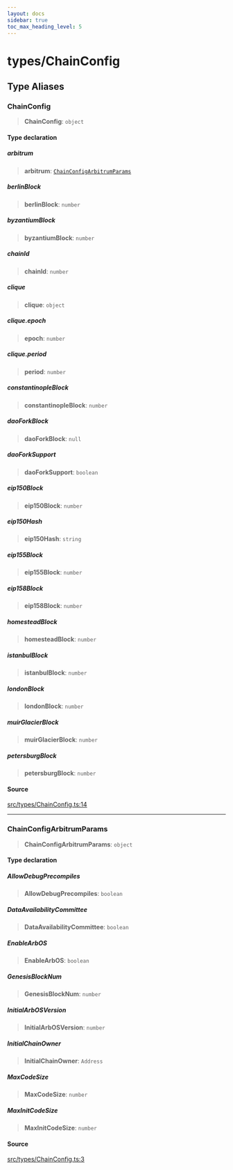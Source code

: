 ```yaml
---
layout: docs
sidebar: true
toc_max_heading_level: 5
---
```


# types/ChainConfig

## Type Aliases

### ChainConfig

> **ChainConfig**: `object`

#### Type declaration

##### arbitrum

> **arbitrum**: [`ChainConfigArbitrumParams`](ChainConfig.md#chainconfigarbitrumparams)

##### berlinBlock

> **berlinBlock**: `number`

##### byzantiumBlock

> **byzantiumBlock**: `number`

##### chainId

> **chainId**: `number`

##### clique

> **clique**: `object`

##### clique.epoch

> **epoch**: `number`

##### clique.period

> **period**: `number`

##### constantinopleBlock

> **constantinopleBlock**: `number`

##### daoForkBlock

> **daoForkBlock**: `null`

##### daoForkSupport

> **daoForkSupport**: `boolean`

##### eip150Block

> **eip150Block**: `number`

##### eip150Hash

> **eip150Hash**: `string`

##### eip155Block

> **eip155Block**: `number`

##### eip158Block

> **eip158Block**: `number`

##### homesteadBlock

> **homesteadBlock**: `number`

##### istanbulBlock

> **istanbulBlock**: `number`

##### londonBlock

> **londonBlock**: `number`

##### muirGlacierBlock

> **muirGlacierBlock**: `number`

##### petersburgBlock

> **petersburgBlock**: `number`

#### Source

[src/types/ChainConfig.ts:14](https://github.com/anegg0/arbitrum-orbit-sdk/blob/1aa2030374f41bb1bf01834ef0c05d2e6663f5e5/src/types/ChainConfig.ts#L14)

***

### ChainConfigArbitrumParams

> **ChainConfigArbitrumParams**: `object`

#### Type declaration

##### AllowDebugPrecompiles

> **AllowDebugPrecompiles**: `boolean`

##### DataAvailabilityCommittee

> **DataAvailabilityCommittee**: `boolean`

##### EnableArbOS

> **EnableArbOS**: `boolean`

##### GenesisBlockNum

> **GenesisBlockNum**: `number`

##### InitialArbOSVersion

> **InitialArbOSVersion**: `number`

##### InitialChainOwner

> **InitialChainOwner**: `Address`

##### MaxCodeSize

> **MaxCodeSize**: `number`

##### MaxInitCodeSize

> **MaxInitCodeSize**: `number`

#### Source

[src/types/ChainConfig.ts:3](https://github.com/anegg0/arbitrum-orbit-sdk/blob/1aa2030374f41bb1bf01834ef0c05d2e6663f5e5/src/types/ChainConfig.ts#L3)
